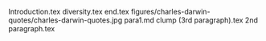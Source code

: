 Introduction.tex
diversity.tex
end.tex
figures/charles-darwin-quotes/charles-darwin-quotes.jpg
para1.md
clump (3rd paragraph).tex
2nd paragraph.tex
